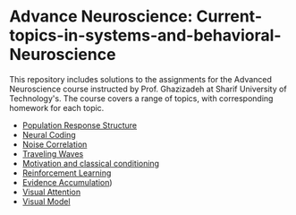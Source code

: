 # Advance Neuroscience: Current-topics-in-systems-and-behavioral-Neuroscience
This repository includes solutions to the assignments for the Advanced Neuroscience course instructed by Prof. Ghazizadeh at Sharif University of Technology's. The course covers a range of topics, with corresponding homework for each topic.
- [Population Response Structure]()
- [Neural Coding](https://github.com/sajadahmadi14/Advance-Neuroscience-Current-topics-in-systems-and-behavioral-Neuroscience/tree/main/Neural_Coding)
- [Noise Correlation]()
- [Traveling Waves]()
- [Motivation and classical conditioning](https://github.com/sajadahmadi14/Advance-Neuroscience-Current-topics-in-systems-and-behavioral-Neuroscience/tree/main/Motivation_and_classical_conditioning)
- [Reinforcement Learning]()
- [Evidence Accumulation](https://github.com/sajadahmadi14/Advance-Neuroscience-Current-topics-in-systems-and-behavioral-Neuroscience/tree/main/Evidence_Accumulation))
- [Visual Attention]()
- [Visual Model](https://github.com/sajadahmadi14/Advance-Neuroscience-Current-topics-in-systems-and-behavioral-Neuroscience/tree/main/Visual_Model)
